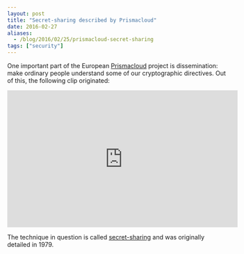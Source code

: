 ```yaml
---
layout: post
title: "Secret-sharing described by Prismacloud"
date: 2016-02-27
aliases:
  - /blog/2016/02/25/prismacloud-secret-sharing
tags: ["security"]
---
```


One important part of the European [Prismacloud](https://prismacloud.eu)
project is dissemination: make ordinary people understand some of our
cryptographic directives. Out of this, the following clip originated:

<iframe width="530" height="315" src="https://www.youtube.com/embed/4_jx2V1z-2U" frameborder="0" allowfullscreen></iframe>

The technique in question is called
[secret-sharing](https://en.wikipedia.org/wiki/Secret_sharing) and was
originally detailed in 1979.
